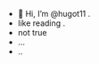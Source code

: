 - 👋 Hi, I’m @hugot11 .
- like reading .
- not true 
- ...
- ..
<!---
hugot11/hugot11 is a ✨ special ✨ repository because its `README.md` (this file) appears on your GitHub profile.
You can click the Preview link to take a look at your changes.
--->
